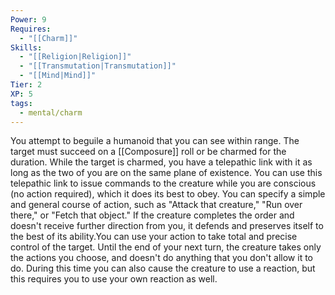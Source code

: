 ```yaml
---
Power: 9
Requires:
  - "[[Charm]]"
Skills:
  - "[[Religion|Religion]]"
  - "[[Transmutation|Transmutation]]"
  - "[[Mind|Mind]]"
Tier: 2
XP: 5
tags:
  - mental/charm
---
```


You attempt to beguile a humanoid that you can see within range. The target must succeed on a [[Composure]]  roll or be charmed for the duration. While the target is charmed, you have a telepathic link with it as long as the two of you are on the same plane of existence. You can use this telepathic link to issue commands to the creature while you are conscious (no action required), which it does its best to obey. You can specify a simple and general course of action, such as "Attack that creature," "Run over there," or "Fetch that object." If the creature completes the order and doesn't  receive further direction from you, it defends and preserves itself to the best of its ability.You can use your action to take total and precise control of the target. Until the end of your next turn, the creature takes only the actions you choose, and doesn't do anything that you don't allow it to do. During this time you can also cause the creature to use a reaction, but this requires you to use your own reaction as well.
